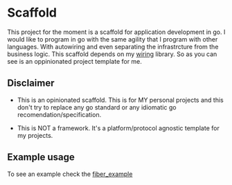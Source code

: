 # Scaffold
This project for the moment is a scaffold for application development in go. I would like to program in go with the
same agility that I program with other languages. With autowiring and even separating the infrastrcture from the business
logic. This scaffold depends on my [wiring](https://github.com/4strodev/wiring) library.
So as you can see is an oppinionated project template for me. 

## Disclaimer
- This is an opinionated scaffold. This is for MY personal projects and this don't try to replace any go standard or
any idiomatic go recomendation/specification.

- This is NOT a framework. It's a platform/protocol agnostic template for my projects.

## Example usage
To see an example check the [fiber_example](https://github.com/4strodev/fiber_example)
